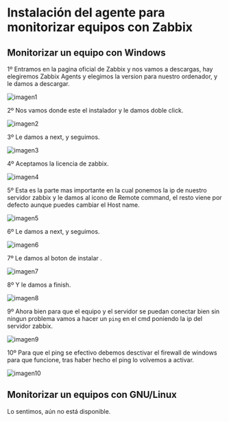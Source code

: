 # Instalación del agente para monitorizar equipos con Zabbix

## Monitorizar un equipo con Windows

1º Entramos en la pagina oficial de Zabbix y nos vamos a descargas, hay elegiremos Zabbix Agents y elegimos la version para nuestro ordenador, y le damos a descargar. 

![imagen1](imagenes/Captura-agente.JPG)

2º Nos vamos donde este el instalador y le damos doble click.

![imagen2](imagenes/Captura-agente2.JPG)

3º Le damos a next, y seguimos.

![imagen3](imagenes/Captura-agente3.JPG)

4º Aceptamos la licencia de zabbix.

![imagen4](imagenes/Captura-agente4.JPG)

5º Esta es la parte mas importante en la cual ponemos la ip de nuestro servidor zabbix y le damos al icono de Remote command, el resto viene por defecto aunque puedes cambiar el Host name.

![imagen5](imagenes/Captura-agente5.JPG)

6º Le damos a next, y seguimos.

![imagen6](imagenes/Captura-agente6.JPG)

7º Le damos al boton de instalar . 

![imagen7](imagenes/Captura-agente7.JPG)

8º Y le damos a finish.

![imagen8](imagenes/Captura-agente8.JPG)

9º Ahora bien para que el equipo y el servidor se puedan conectar bien sin ningun problema vamos a hacer un `ping` en el cmd poniendo la ip del servidor zabbix. 

![imagen9](imagenes/Captura-agente9.JPG)

10º Para que el ping se efectivo debemos desctivar el firewall de windows para que funcione, tras haber hecho el ping lo volvemos a activar. 

![imagen10](imagenes/agente.JPG)

## Monitorizar un equipos con GNU/Linux

Lo sentimos, aún no está disponible.

